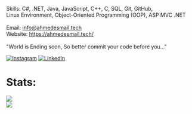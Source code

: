 
Skills: C#, .NET, Java, JavaScript, C++, C, SQL, Git, GitHub, <br>Linux Environment,  Object-Oriented Programming (OOP), ASP MVC .NET<br><br>Email: info@ahmedesmail.tech <br> Website: https://ahmedesmail.tech/<br><br>"World is Ending soon, So better commit your code before you..."



[![Instagram](https://img.shields.io/badge/Instagram-%23E4405F.svg?logo=Instagram&logoColor=white)](https://instagram.com/crit_X) [![LinkedIn](https://img.shields.io/badge/LinkedIn-%230077B5.svg?logo=linkedin&logoColor=white)](https://linkedin.com/in/ahmedesmailofficial/) 


# Stats:
![](https://github-readme-streak-stats.herokuapp.com/?user=ahmed-esmail-1&theme=dark&hide_border=false)<br/>
![](https://github-readme-stats.vercel.app/api/top-langs/?username=ahmed-esmail-1&theme=dark&hide_border=false&include_all_commits=false&count_private=false&layout=compact)
